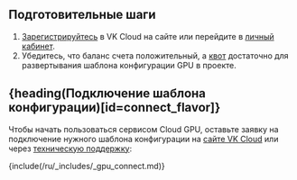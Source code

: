 ## Подготовительные шаги

1. [Зарегистрируйтесь](/ru/intro/start/account-registration) в VK Cloud на сайте или перейдите в [личный кабинет](https://msk.cloud.vk.com/app).
1. Убедитесь, что баланс счета положительный, а [квот](/ru/tools-for-using-services/account/concepts/quotasandlimits) достаточно для развертывания шаблона конфигурации GPU в проекте.

## {heading(Подключение шаблона конфигурации)[id=connect_flavor]}

Чтобы начать пользоваться сервисом Cloud GPU, оставьте заявку на подключение нужного шаблона конфигурации на [сайте VK Cloud](https://cloud.vk.com/cloud-gpu) или через [техническую поддержку](/ru/contacts):

{include(/ru/_includes/_gpu_connect.md)}
